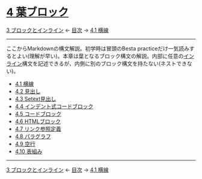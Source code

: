 # [4 葉ブロック](https://higuma.github.io/github-markdown-guide/gfm/#leaf-blocks)

[3 ブロックとインライン](blocks-and-inlines.md)
← [目次](index.md) →
[4.1 横線](thematic-breaks.md)

------------------------------------------------------------------------

ここからMarkdownの構文解説。初学時は冒頭のBesta practiceだけ一気読みするとよい(理解が早い)。本章は葉となるブロック構文の解説。内部に任意の[インライン](inlines.md)構文を記述できるが、内側に別のブロック構文を持たない(ネストできない)。

* [4.1 横線](thematic-breaks.md)
* [4.2 見出し](atx-headings.md)
* [4.3 Setext見出し](setext-headings.md)
* [4.4 インデント式コードブロック](indented-code-blocks.md)
* [4.5 コードブロック](fenced-code-blocks.md)
* [4.6 HTMLブロック](html-blocks.md)
* [4.7 リンク参照定義](link-reference-definitions.md)
* [4.8 パラグラフ](paragraphs.md)
* [4.9 空行](blank-lines.md)
* [4.10 表組み](tables-extension.md)

------------------------------------------------------------------------

[3 ブロックとインライン](blocks-and-inlines.md)
← [目次](index.md) →
[4.1 横線](thematic-breaks.md)
